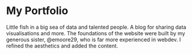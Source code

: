 # My Portfolio

Little fish in a big sea of data and talented people. A blog for sharing data visualisations and more. The foundations of the website were built by my generous sister, @emoore29, who is far more experienced in webdev. I refined the aesthetics and added the content.
